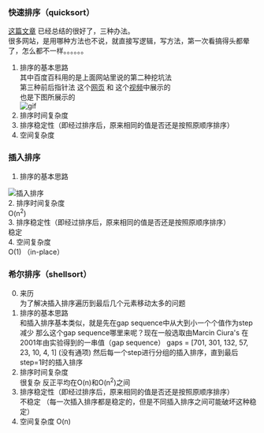 ### 快速排序（quicksort） 
[这篇文章](https://blog.csdn.net/weixin_44627813/article/details/113358683) 已经总结的很好了，三种办法。  
很多网站，是用哪种方法也不说，就直接写逻辑，写方法，第一次看搞得头都晕了，怎么都不一样。。。。。。
1. 排序的基本思路  
其中百度百科用的是上面网站里说的第二种挖坑法  
第三种前后指针法  这个[网页](https://www.geeksforgeeks.org/quick-sort/)  和 这个[视频](https://youtu.be/PgBzjlCcFvc)中展示的  
也是下图所展示的  
![gif](https://www.tutorialspoint.com/data_structures_algorithms/images/quick_sort_partition_animation.gif)
3. 排序时间复杂度  
4. 排序稳定性（即经过排序后，原来相同的值是否还是按照原顺序排序）  
5. 空间复杂度


### 插入排序
1. 排序的基本思路   

![插入排序](https://upload.wikimedia.org/wikipedia/commons/0/0f/Insertion-sort-example-300px.gif)  
2. 排序时间复杂度  
O(n<sup>2</sup>)  
3. 排序稳定性（即经过排序后，原来相同的值是否还是按照原顺序排序）   
稳定  
4. 空间复杂度  
O(1)  （in-place）  

### 希尔排序（shellsort）  
0. 来历  
为了解决插入排序遍历到最后几个元素移动太多的问题  
1. 排序的基本思路  
和插入排序基本类似，就是先在gap sequence中从大到小一个个值作为step减少
那么这个gap sequence哪里来呢？现在一般选取由Marcin Ciura's 在2001年由实验得到的一串值（gap sequence） gaps = [701, 301, 132, 57, 23, 10, 4, 1]   (没有通项)
然后每一个step进行分组的插入排序，直到最后step=1时的插入排序
3. 排序时间复杂度  
很复杂 反正平均在O(n)和O(n<sup>2</sup>)之间
4. 排序稳定性（即经过排序后，原来相同的值是否还是按照原顺序排序）  
不稳定  （每一次插入排序都是稳定的，但是不同插入排序之间可能破坏这种稳定）
7. 空间复杂度
O(n)  
